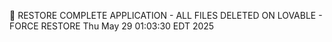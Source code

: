 🚨 RESTORE COMPLETE APPLICATION - ALL FILES DELETED ON LOVABLE - FORCE RESTORE Thu May 29 01:03:30 EDT 2025
